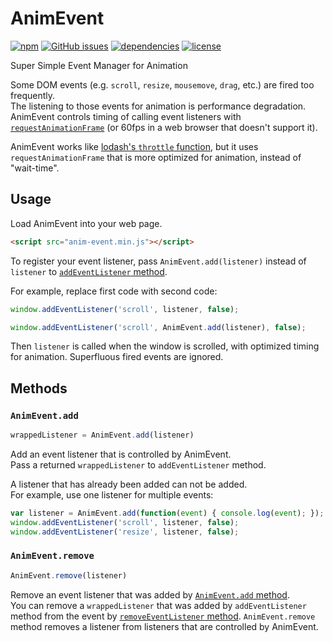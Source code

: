 # AnimEvent

[![npm](https://img.shields.io/npm/v/anim-event.svg)](https://www.npmjs.com/package/anim-event) [![GitHub issues](https://img.shields.io/github/issues/anseki/anim-event.svg)](https://github.com/anseki/anim-event/issues) [![dependencies](https://img.shields.io/badge/dependencies-No%20dependency-brightgreen.svg)](package.json) [![license](https://img.shields.io/badge/license-MIT-blue.svg)](LICENSE-MIT)

Super Simple Event Manager for Animation

Some DOM events (e.g. `scroll`, `resize`, `mousemove`, `drag`, etc.) are fired too frequently.  
The listening to those events for animation is performance degradation.  
AnimEvent controls timing of calling event listeners with [`requestAnimationFrame`](https://developer.mozilla.org/en-US/docs/Web/API/window/requestAnimationFrame) (or 60fps in a web browser that doesn't support it).

AnimEvent works like [lodash's `throttle` function](https://lodash.com/docs#throttle), but it uses `requestAnimationFrame` that is more optimized for animation, instead of "wait-time".

## Usage

Load AnimEvent into your web page.

```html
<script src="anim-event.min.js"></script>
```

To register your event listener, pass `AnimEvent.add(listener)` instead of `listener` to [`addEventListener` method](https://developer.mozilla.org/en-US/docs/Web/API/EventTarget/addEventListener).

For example, replace first code with second code:

```js
window.addEventListener('scroll', listener, false);
```

```js
window.addEventListener('scroll', AnimEvent.add(listener), false);
```

Then `listener` is called when the window is scrolled, with optimized timing for animation. Superfluous fired events are ignored.

## Methods

### `AnimEvent.add`

```js
wrappedListener = AnimEvent.add(listener)
```

Add an event listener that is controlled by AnimEvent.  
Pass a returned `wrappedListener` to `addEventListener` method.

A listener that has already been added can not be added.  
For example, use one listener for multiple events:

```js
var listener = AnimEvent.add(function(event) { console.log(event); });
window.addEventListener('scroll', listener, false);
window.addEventListener('resize', listener, false);
```

### `AnimEvent.remove`

```js
AnimEvent.remove(listener)
```

Remove an event listener that was added by [`AnimEvent.add` method](#animeventadd).  
You can remove a `wrappedListener` that was added by `addEventListener` method from the event by [`removeEventListener` method](https://developer.mozilla.org/en-US/docs/Web/API/EventTarget/removeEventListener). `AnimEvent.remove` method removes a listener from listeners that are controlled by AnimEvent.
